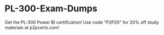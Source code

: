# PL-300-Exam-Dumps
Get the PL-300 Power BI certification! Use code "P2P20" for 20% off study materials at p2pcerts.com!
